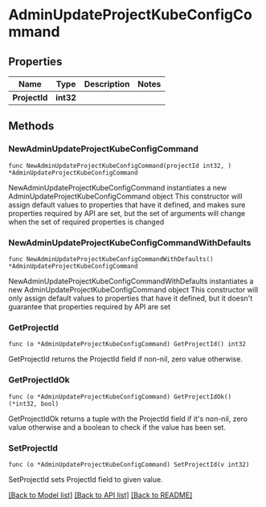 # AdminUpdateProjectKubeConfigCommand

## Properties

Name | Type | Description | Notes
------------ | ------------- | ------------- | -------------
**ProjectId** | **int32** |  | 

## Methods

### NewAdminUpdateProjectKubeConfigCommand

`func NewAdminUpdateProjectKubeConfigCommand(projectId int32, ) *AdminUpdateProjectKubeConfigCommand`

NewAdminUpdateProjectKubeConfigCommand instantiates a new AdminUpdateProjectKubeConfigCommand object
This constructor will assign default values to properties that have it defined,
and makes sure properties required by API are set, but the set of arguments
will change when the set of required properties is changed

### NewAdminUpdateProjectKubeConfigCommandWithDefaults

`func NewAdminUpdateProjectKubeConfigCommandWithDefaults() *AdminUpdateProjectKubeConfigCommand`

NewAdminUpdateProjectKubeConfigCommandWithDefaults instantiates a new AdminUpdateProjectKubeConfigCommand object
This constructor will only assign default values to properties that have it defined,
but it doesn't guarantee that properties required by API are set

### GetProjectId

`func (o *AdminUpdateProjectKubeConfigCommand) GetProjectId() int32`

GetProjectId returns the ProjectId field if non-nil, zero value otherwise.

### GetProjectIdOk

`func (o *AdminUpdateProjectKubeConfigCommand) GetProjectIdOk() (*int32, bool)`

GetProjectIdOk returns a tuple with the ProjectId field if it's non-nil, zero value otherwise
and a boolean to check if the value has been set.

### SetProjectId

`func (o *AdminUpdateProjectKubeConfigCommand) SetProjectId(v int32)`

SetProjectId sets ProjectId field to given value.



[[Back to Model list]](../README.md#documentation-for-models) [[Back to API list]](../README.md#documentation-for-api-endpoints) [[Back to README]](../README.md)


